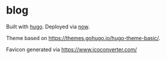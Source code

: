 # blog

Built with [hugo](https://github.com/gohugoio/hugo).
Deployed via [now](https://zeit.co/home).

Theme based on https://themes.gohugo.io/hugo-theme-basic/.

Favicon generated via https://www.icoconverter.com/
